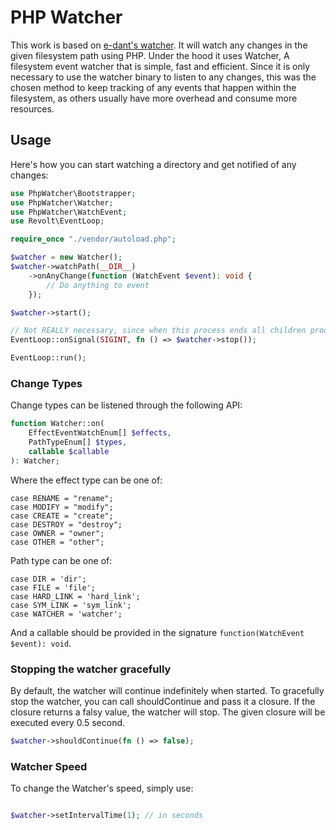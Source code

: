 # PHP Watcher

This work is based on [e-dant's watcher](https://github.com/e-dant/watcher). It will watch any changes in the given filesystem path using PHP.
Under the hood it uses Watcher, A filesystem event watcher that is simple, fast and efficient. Since it is only necessary to use the watcher binary to listen to any changes, this was the chosen method to keep tracking of any events that happen within the filesystem, as others usually have more overhead and consume more resources.

## Usage

Here's how you can start watching a directory and get notified of any changes:

```php
use PhpWatcher\Bootstrapper;
use PhpWatcher\Watcher;
use PhpWatcher\WatchEvent;
use Revolt\EventLoop;

require_once "./vendor/autoload.php";

$watcher = new Watcher();
$watcher->watchPath(__DIR__)
    ->onAnyChange(function (WatchEvent $event): void {
        // Do anything to event
    });

$watcher->start();

// Not REALLY necessary, since when this process ends all children process must end too.
EventLoop::onSignal(SIGINT, fn () => $watcher->stop());

EventLoop::run();

```

### Change Types

Change types can be listened through the following API:

```php
function Watcher::on(
    EffectEventWatchEnum[] $effects,
    PathTypeEnum[] $types,
    callable $callable
): Watcher;
```

Where the effect type can be one of:

    case RENAME = "rename";
    case MODIFY = "modify";
    case CREATE = "create";
    case DESTROY = "destroy";
    case OWNER = "owner";
    case OTHER = "other";

Path type can be one of:

    case DIR = 'dir';
    case FILE = 'file';
    case HARD_LINK = 'hard_link';
    case SYM_LINK = 'sym_link';
    case WATCHER = 'watcher';

And a callable should be provided in the signature `function(WatchEvent $event): void`.

### Stopping the watcher gracefully

By default, the watcher will continue indefinitely when started. To gracefully stop the watcher, you can call shouldContinue and pass it a closure. If the closure returns a falsy value, the watcher will stop. The given closure will be executed every 0.5 second.

```php
$watcher->shouldContinue(fn () => false);
```

### Watcher Speed

To change the Watcher's speed, simply use:

```php

$watcher->setIntervalTime(1); // in seconds

```
